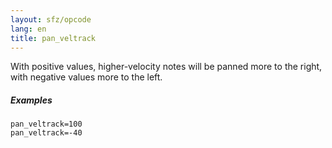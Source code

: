 ```yaml
---
layout: sfz/opcode
lang: en
title: pan_veltrack
---
```

With positive values, higher-velocity notes will be panned more to the right,
with negative values more to the left.

##### Examples

```
pan_veltrack=100
pan_veltrack=-40
```
